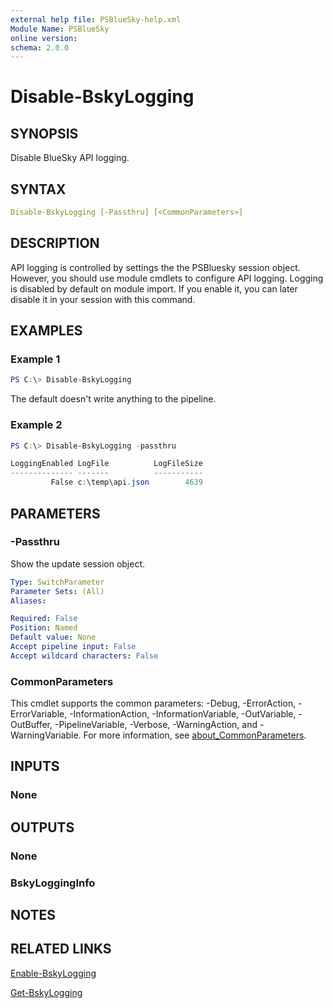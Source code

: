```yaml
---
external help file: PSBlueSky-help.xml
Module Name: PSBlueSky
online version:
schema: 2.0.0
---
```


# Disable-BskyLogging

## SYNOPSIS

Disable BlueSky API logging.

## SYNTAX

```yaml
Disable-BskyLogging [-Passthru] [<CommonParameters>]
```

## DESCRIPTION

API logging is controlled by settings the the PSBluesky session object. However, you should use module cmdlets to configure API logging. Logging is disabled by default on module import. If you enable it, you can later disable it in your session with this command.

## EXAMPLES

### Example 1

```powershell
PS C:\> Disable-BskyLogging
```

The default doesn't write anything to the pipeline.

### Example 2

```powershell
PS C:\> Disable-BskyLogging -passthru

LoggingEnabled LogFile          LogFileSize
-------------- -------          -----------
         False c:\temp\api.json        4639
```

## PARAMETERS

### -Passthru

Show the update session object.

```yaml
Type: SwitchParameter
Parameter Sets: (All)
Aliases:

Required: False
Position: Named
Default value: None
Accept pipeline input: False
Accept wildcard characters: False
```

### CommonParameters

This cmdlet supports the common parameters: -Debug, -ErrorAction, -ErrorVariable, -InformationAction, -InformationVariable, -OutVariable, -OutBuffer, -PipelineVariable, -Verbose, -WarningAction, and -WarningVariable. For more information, see [about_CommonParameters](http://go.microsoft.com/fwlink/?LinkID=113216).

## INPUTS

### None

## OUTPUTS

### None

### BskyLoggingInfo

## NOTES

## RELATED LINKS

[Enable-BskyLogging](Enable-BskyLogging.md)

[Get-BskyLogging](Get-BskyLogging.md)
